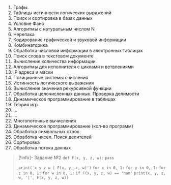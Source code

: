 1) Графы.
2) Таблицы истинности логических выражений 
3) Поиск и сортировка в базах данных
4) Условие Фано
5) Алгоритмы с натуральным числом N
6) Черепаха
7) Кодирование графической и звуковой информации
8) Комбинаторика
9) Обработка числовой информации в электронных таблицах
10) Поиск слова в текстовом документе
11) Вычисление количества информации
12) Алгоритмы для исполнителя с циклами и ветвлениями
13) IP адреса и маски
14) Позиционные системы счисления
15) Истинность логического выражения
16) Вычисление значения рекурсивной функции
17) Обработка целочисленных данных. Проверка делимости
18) Динамическое программирование в таблицах
19) Теория игр
20) ...
21) ...
22) Многопоточные вычисления
23) Динамическое программирование (кол-во программ)
24) Обработка символьных строк
25) Обработка чисел. Поиск делителей
26) Сортировка
27) Обработка потока данных


>[!info]- Задание №2
>`def F(x, y, z, w):`
>    `pass`
>
>`print('x y z w | F(x, y, z, w)')`
>`for x in 0, 1:`
>    `for y in 0, 1:`
>      `for z in 0, 1:`
>          `for w in 0, 1:`
>              `if F(x, y, z, w) == 'num'`
>              `print(x, y, z, w, '|', F(x, y, z, w))`
>


